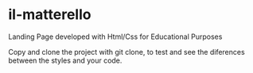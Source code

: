 # il-matterello
Landing Page developed with Html/Css for Educational Purposes

Copy and clone the project with git clone, to test and see the diferences between the styles and your code.
